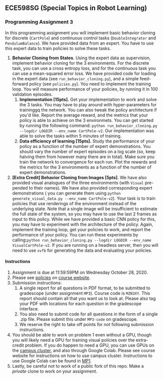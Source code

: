 ## ECE598SG (Special Topics in Robot Learning)
### Programming Assignment 3
In this programming assignment you will implement basic behavior cloning for
discrete (`CartPole`) and continuous control tasks (`DoubleIntegrator` and
`PendulumBalance`). We have provided data from an expert. You have to use this
expert data to train policies to solve these tasks. 

1. **Behavior Cloning from States**. Using the expert data as supervision,
   implement behavior cloning for the 3 environments. For the discrete task,
   you can use a cross entropy loss, and for the continuous task you can use a
   mean-squared error loss. We have provided code for loading in the expert
   data (see `run_behavior_cloning.py`), and a simple feed-forward policy (see
   `policies.py`). You need to implement the training loop. You will measure
   performance of your policies, by running it in 100 validation episodes.
   1. **Implementation [15pts].** Get your implementation to work and solve the
      3 tasks. You may have to play around with hyper-parameters for traininggq
      the network. You can also tweak the policy architecture if you'd like.
      Report the average reward, and the metrics that your policy is able to
      achieve on the 3 environmets. You can get started by running the
      following command: `python run_behavior_cloning.py --logdir LOGDIR
      --env_name CartPole-v2`. Our implementation was able to solve the tasks
      within 5 minutes of training.
   2. **Data efficiency of learning [15pts].** Study the performance of your
      policy as a function of the number of expert demonstrations. You should
      vary the number of expert episodes on a log scale (so, keep halving them
      from however many there are in total). Make sure you train the network to
      convergence for each run. Plot the rewards and the metrics for the 3
      environments as a function of the number of expert demonstrations.
1. **[Extra Credit] Behavior Cloning from Images [5pts]**. We have also provided
     visual analogues of the three environments (with `Visual` pre-pended to
     their names). We have also provided corresponding expert demonstrations (
     you can generate them using `python generate_visual_data.py --env_name
     CartPole-v2`). Your task is to train policies that use renderings of the
     environment instead of the underlying state. Note that a single image will
     be insufficient to estimate the full state of the system, so you may have
     to use the last 2 frames as input to this policy. While we have provided a
     basic CNN policy for this, you may have to experiment with the
     architecture of the policy. Again, implement the training loop, get your
     policies to work, and report the performance of your policy. You can run
     these experiments by calling:`python run_behavior_cloning.py --logdir
     LOGDIR --env_name VisualCartPole-v2`. If you are running on a headless
     server, then you will need to use `xvfb` for generating the data and
     evaluating your policies.

#### Instructions
1. Assignment is due at 11:59:59PM on Wednesday October 28, 2020.
2. Please see
[policies](http://saurabhg.web.illinois.edu/teaching/ece598sg/fa2020/policies.html)
on [course
website](http://saurabhg.web.illinois.edu/teaching/ece598sg/fa2020/index.html).
3. Submission instructions:
   1. A single report for all questions in PDF format, to be submitted to
   gradescope (under assignment `MP3`).  Course code is `MZN3XY`. This report
   should contain all that you want us to look at. Please also tag your PDF
   with locations for each question in the gradescope interface.
   2. You also need to submit code for all questions in the form of a single .zip
   file. Please submit this under `MP3-code` on gradescope.
   3. We reserve the right to take off points for not following submission
   instructions.
4. You should be able to work on problem 1 even without a GPU, though you will
likely need a GPU for training visual policies over the extra-credit problem.
If you do happen to need a GPU, you can use GPUs on the [campus
cluster](http://saurabhg.web.illinois.edu/teaching/ece598sg/fa2020/compute.html),
and also through Google Colab. Please see course website for instructions on
how to use campus cluster. Instructions to use Google Colab can be found in
[MP1](../MP1).
5. Lastly, be careful not to work of a public fork of this repo. Make a *private*
clone to work on your assignment. 
